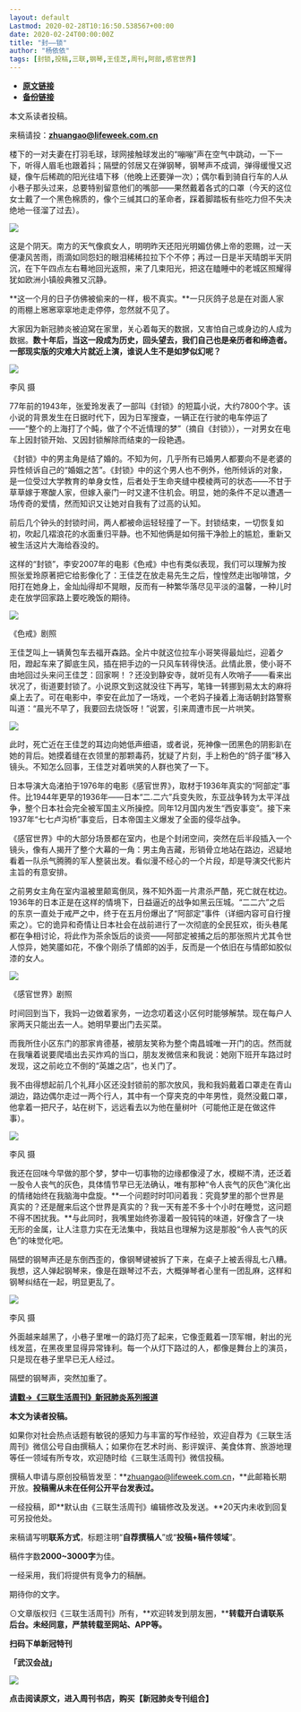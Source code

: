 ```yaml
---
layout: default
Lastmod: 2020-02-28T10:16:50.538567+00:00
date: 2020-02-24T00:00:00Z
title: "封——锁"
author: "杨依依"
tags: [封锁,投稿,三联,钢琴,王佳芝,周刊,阿部,感官世界]
---
```


* [**原文链接**](https://mp.weixin.qq.com/s/agsLTQhXMj_gTOxdENqf5A)
* [**备份链接**](http://archive.today/nLz62)


  

  

  

  

  

  

本文系读者投稿。

来稿请投：**zhuangao@lifeweek.com.cn**

  

楼下的一对夫妻在打羽毛球，球网接触球发出的“嘣嘣”声在空气中跳动，一下一下，听得人眉毛也跟着抖；隔壁的邻居又在弹钢琴，钢琴声不成调，弹得缓慢又迟疑，像午后稀疏的阳光往墙下移（他晚上还要弹一次）；偶尔看到骑自行车的人从小巷子那头过来，总要特别留意他们的嘴部——果然戴着各式的口罩（今天的这位女士戴了一个黑色棉质的，像个三缄其口的革命者，踩着脚踏板有些吃力但不失决绝地一径溜了过去）。

![](/images/post/993568016bb40a24c8dd05587d569f82.jpg)  

这是个阴天。南方的天气像疯女人，明明昨天还阳光明媚仿佛上帝的恩赐，过一天便凄风苦雨，雨滴如同怨妇的眼泪稀稀拉拉下个不停；再过一日是半天晴朗半天阴沉，在下午四点左右蓦地回光返照，来了几束阳光，把这在瞌睡中的老城区照耀得犹如欧洲小镇般典雅又沉静。

**这一个月的日子仿佛被偷来的一样，极不真实。**一只灰鸽子总是在对面人家的雨棚上窸窸窣窣地走走停停，忽然就不见了。

大家因为新冠肺炎被迫窝在家里，关心着每天的数据，又害怕自己或身边的人成为数据。**数十年后，当这一段成为历史，回头望去，我们自己也是亲历者和缔造者。一部现实版的灾难大片就近上演，谁说人生不是如梦似幻呢？**

![](/images/post/a5467a4d93bc020559e99306f82dac0f.jpg)

李风 摄  

77年前的1943年，张爱玲发表了一部叫《封锁》的短篇小说，大约7800个字。该小说的背景发生在日据时代下，因为日军搜查，一辆正在行驶的电车停运了——“整个的上海打了个盹，做了个不近情理的梦”（摘自《封锁》），一对男女在电车上因封锁开始、又因封锁解除而结束的一段艳遇。

《封锁》中的男主角是结了婚的。不知为何，几乎所有已婚男人都要向不是老婆的异性倾诉自己的“婚姻之苦”。《封锁》中的这个男人也不例外，他所倾诉的对象，是一位受过大学教育的单身女性，后者处于生命夹缝中模棱两可的状态——不甘于草草嫁于寒酸人家，但嫁入豪门一时又逮不住机会。明显，她的条件不足以遭遇一场传奇的爱情，然而知识又让她对自我有了过高的认知。

前后几个钟头的封锁时间，两人都被命运轻轻撞了一下。封锁结束，一切恢复如初，吹起几褶浪花的水面重归平静。也不知他俩是如何揩干净脸上的尴尬，重新又被生活这片大海给吞没的。

这样的“封锁”，李安2007年的电影《色戒》中也有类似表现，我们可以理解为按照张爱玲原著把它给影像化了：王佳芝在放走易先生之后，惶惶然走出咖啡馆，夕阳打在她身上，金灿灿得却不晃眼，反而有一种繁华落尽见平淡的温馨，一种儿时走在放学回家路上要吃晚饭的期待。

![](/images/post/8493c05a442f24c6d00361b429a9f3af.jpg)

《色戒》剧照  

王佳芝叫上一辆黄包车去福开森路。全片中就这位拉车小哥笑得最灿烂，迎着夕阳，蹬起车来了脚底生风，插在把手边的一只风车转得快活。此情此景，使小哥不由地回过头来问王佳芝：回家啊！？还没到静安寺，就听见有人吹哨子——看来出状况了，街道要封锁了。小说原文到这就没往下再写，笔锋一转挪到易太太的麻将桌上去了。可在电影中，李安在此加了一场戏，一个老妈子操着上海话朝封路警察叫道：“晨光不早了，我要回去烧饭呀！”说罢，引来周遭市民一片哄笑。

![](/images/post/0f9c56f23ebff6fcb77d302217a4d776.jpg)  

此时，死亡近在王佳芝的耳边向她低声细语，或者说，死神像一团黑色的阴影趴在她的背后。她摸着缝在衣领里的那颗毒药，犹疑了片刻，手上粉色的“鸽子蛋”移入镜头。不知怎么回事，王佳芝对着哄笑的人群也笑了一下。

日本导演大岛渚拍于1976年的电影《感官世界》，取材于1936年真实的“阿部定”事件。比1944年更早的1936年——日本“二.二六”兵变失败，东亚战争转为太平洋战争，整个日本社会完全被军国主义所操控。同年12月国内发生“西安事变”。接下来1937年“七七卢沟桥”事变后，日本帝国主义爆发了全面的侵华战争。

《感官世界》中的大部分场景都在室内，也是个封闭空间，突然在后半段插入一个镜头，像有人揭开了整个大幕的一角：男主角吉藏，形销骨立地站在路边，迟疑地看着一队杀气腾腾的军人整装出发。看似漫不经心的一个片段，却是导演交代影片主旨的有意安排。

之前男女主角在室内温被里颠鸾倒凤，殊不知外面一片肃杀严酷，死亡就在枕边。1936年的日本正是在这样的情境下，日益逼近的战争如黑云压城。“二二六”之后的东京一直处于戒严之中，终于在五月份爆出了“阿部定”事件（详细内容可自行搜索之）。它的诡异和奇情让日本社会在战前进行了一次彻底的全民狂欢，街头巷尾都在争相讨论，将此作为茶余饭后的谈资——阿部定被捕之后的那张照片尤其令世人惊异，她笑靥如花，不像个刚杀了情郎的凶手，反而是一个依旧在与情郎如胶似漆的女人。

![](/images/post/74dd5b676e6824ed8bf625f49adceba4.jpg)

《感官世界》剧照

时间回到当下，我妈一边做着家务，一边念叨着这小区何时能够解禁。现在每户人家两天只能出去一人。她明早要出门去买菜。

而我所住小区东门的那家肯德基，被朋友笑称为整个南昌城唯一开门的店。然而就在我嚷着说要爬墙出去买炸鸡的当口，朋友发微信来和我说：她刚下班开车路过时发现，这之前屹立不倒的“英雄之店”，也关门了。

我不由得想起前几个礼拜小区还没封锁前的那次放风，我和我妈戴着口罩走在青山湖边，路边偶尔走过一两个行人，其中有一个穿夹克的中年男性，竟然没戴口罩，他拿着一把尺子，站在树下，远远看去以为他在量树叶（可能他正是在做这件事）。

![](/images/post/d41ceb4d2ad1df13edd2f240834b462e.jpg)

李风 摄  

我还在回味今早做的那个梦，梦中一切事物的边缘都像浸了水，模糊不清，还泛着一股令人丧气的灰色，具体情节早已无法确认，唯有那种“令人丧气的灰色”演化出的情绪始终在我脑海中盘旋。**一个问题时时叩问着我：究竟梦里的那个世界是真实的？还是醒来后这个世界是真实的？我一天有差不多十个小时在睡觉，这问题不得不困扰我。**与此同时，我嘴里始终弥漫着一股钝钝的味道，好像含了一块无形的金属，让人注意力实在无法集中，我姑且也理解为这是那股“令人丧气的灰色”的味觉化吧。

隔壁的钢琴声还是东倒西歪的，像钢琴键被拆了下来，在桌子上被丢得乱七八糟。我想，这人弹起钢琴来，像是在跟琴过不去，大概弹琴者心里有一团乱麻，这样和钢琴纠结在一起，明显更乱了。  

![](/images/post/0930f925bb1865f94c6143df9e3d687c.jpg)

李风 摄

外面越来越黑了，小巷子里唯一的路灯亮了起来，它像歪戴着一顶军帽，射出的光线发蓝，在黑夜里显得异常锋利。每一个从灯下路过的人，都像是舞台上的演员，只是现在巷子里早已无人经过。

隔壁的钢琴声，突然加重了。  

  

  

  

**[**请戳→《三联生活周刊》新冠肺炎系列报道**](https://mp.weixin.qq.com/mp/homepage?__biz=MTc5MTU3NTYyMQ==&hid=21&sn=29faeadc5c8cf69e702c9aaf7f7d0f48&scene=1&devicetype=Windows+10&version=6208006f&lang=zh_CN&nettype=WIFI&ascene=1&session_us=wxid_1ytkcyvr0m0g11&fontScale=100&pass_ticket=2CyT%2BA7jPX7nH8yLvZrvUdY1DaEL9fN1P8533DvoolIOgJ8QgSSq992CRYcPC%2ByW&wx_header=1&from=timeline&isappinstalled=0&uin=MzQxMzg5NjE1&key=8424d1d540a89e554b58ce9556bdb8fc2f26666b1e56f3afa976b45924b42802d41a4c52c192bf5ba2beccbac9c72dbf3872b9217ae3dc4bb5317c2150fd225a6aba056a77dfc3a3c914f2eee39cedc5)**  

  

  

  

  

  

**本文为读者投稿。**

如果你对社会热点话题有敏锐的感知力与丰富的写作经验，欢迎自荐为《三联生活周刊》微信公号自由撰稿人；如果你在艺术时尚、影评娱评、美食体育、旅游地理等任一领域有所专攻，欢迎随时给《三联生活周刊》微信投稿。

撰稿人申请与原创投稿皆发至：**zhuangao@lifeweek.com.cn，**此邮箱长期开放。**投稿需从未在任何公开平台发表过。**  

一经投稿，即**默认由《三联生活周刊》编辑修改及发送。**20天内未收到回复可另投他处。

来稿请写明**联系方式**，标题注明“**自荐撰稿人**”或“**投稿+稿件领域**”。

稿件字数**2000~3000字**为佳。

一经采用，我们将提供有竞争力的稿酬。

期待你的文字。  

⊙文章版权归《三联生活周刊》所有，**欢迎转发到朋友圈，****转载开白请联系后台。未经同意，严禁转载至网站、APP等。**  

**扫码下单新冠特刊**

**「武汉会战」**  

![](/images/post/cf23497dae32e44753c021b3c1c2cff3.jpg)

****点击阅读原文，进入周刊书店，********购买********【新冠肺炎专刊组合】****

